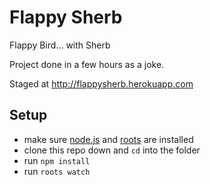 # Flappy Sherb

Flappy Bird... with Sherb

Project done in a few hours as a joke.

Staged at http://flappysherb.herokuapp.com

Setup
-----

- make sure [node.js](http://nodejs.org) and [roots](http://roots.cx) are installed
- clone this repo down and `cd` into the folder
- run `npm install`
- run `roots watch`
